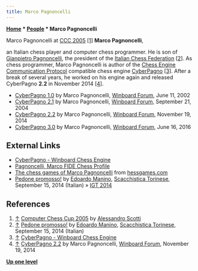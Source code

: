 ```yaml
---
title: Marco Pagnoncelli
---
```

**[Home](Home "Home") \* [People](People "People") \* Marco Pagnoncelli**



 [](Ttps://www.walkofmind.com/programming/chess/ccc2005.htm "Ttps://www.walkofmind.com/programming/chess/ccc2005.htm") Marco Pagnoncelli at [CCC 2005](CCC_2005 "CCC 2005") <a id="cite-note-1" href="#cite-ref-1">[1]</a> 
**Marco Pagnoncelli**,  

an Italian chess player and computer chess programmer. He is son of [Gianpietro Pagnoncelli](https://it.wikipedia.org/wiki/Gianpietro_Pagnoncelli), the president of the [Italian Chess Federation](https://en.wikipedia.org/wiki/Italian_Chess_Federation) <a id="cite-note-2" href="#cite-ref-2">[2]</a>.
As chess programmer, Marco Pagnoncelli is author of the [Chess Engine Communication Protocol](Chess_Engine_Communication_Protocol "Chess Engine Communication Protocol") compatible chess engine [CyberPagno](CyberPagno "CyberPagno") <a id="cite-note-3" href="#cite-ref-3">[3]</a>. 
After a break of several years, he worked on his engine again and released CyberPagno **2.2** in November 2014 <a id="cite-note-4" href="#cite-ref-4">[4]</a>. 






* [CyberPagno 1.0](http://www.open-aurec.com/wbforum/viewtopic.php?f=18&t=37693) by Marco Pagnoncelli, [Winboard Forum](Computer_Chess_Forums "Computer Chess Forums"), June 11, 2002
* [CyberPagno 2.1](http://www.open-aurec.com/wbforum/viewtopic.php?f=18&t=48999) by Marco Pagnoncelli, [Winboard Forum](Computer_Chess_Forums "Computer Chess Forums"), September 21, 2004
* [CyberPagno 2.2](http://www.open-aurec.com/wbforum/viewtopic.php?f=2&t=53297) by Marco Pagnoncelli, [Winboard Forum](Computer_Chess_Forums "Computer Chess Forums"), November 19, 2014
* [CyberPagno 3.0](http://www.open-aurec.com/wbforum/viewtopic.php?f=2&t=53698) by Marco Pagnoncelli, [Winboard Forum](Computer_Chess_Forums "Computer Chess Forums"), June 16, 2016


## External Links


* [CyberPagno - Winboard Chess Engine](http://cyberpagno.altervista.org/index.htm)
* [Pagnoncelli, Marco FIDE Chess Profile](http://ratings.fide.com/card.phtml?event=804924)
* [The chess games of Marco Pagnoncelli](http://www.chessgames.com/perl/chessplayer?pid=54022) from [hessgames.com](http://www.chessgames.com/index.html)
* [Pedone promosso!](https://www.scacchisticatorinese.it/portale/scacchi-e-computer/324-pedone-promosso) by [Edoardo Manino](Edoardo_Manino "Edoardo Manino"), [Scacchistica Torinese](https://www.scacchisticatorinese.it/portale/), September 15, 2014 (Italian) » [IGT 2014](IGT_2014 "IGT 2014")


## References


1. <a id="cite-ref-1" href="#cite-note-1">↑</a> [Computer Chess Cup 2005](https://www.walkofmind.com/programming/chess/ccc2005.htm) by [Alessandro Scotti](Alessandro_Scotti "Alessandro Scotti")
2. <a id="cite-ref-2" href="#cite-note-2">↑</a> [Pedone promosso!](https://www.scacchisticatorinese.it/portale/scacchi-e-computer/324-pedone-promosso) by [Edoardo Manino](Edoardo_Manino "Edoardo Manino"), [Scacchistica Torinese](https://www.scacchisticatorinese.it/portale/), September 15, 2014 (Italian)
3. <a id="cite-ref-3" href="#cite-note-3">↑</a> [CyberPagno - Winboard Chess Engine](http://cyberpagno.altervista.org)
4. <a id="cite-ref-4" href="#cite-note-4">↑</a> [CyberPagno 2.2](http://www.open-aurec.com/wbforum/viewtopic.php?f=2&t=53297) by Marco Pagnoncelli, [Winboard Forum](Computer_Chess_Forums "Computer Chess Forums"), November 19, 2014

**[Up one level](People "People")**







 
